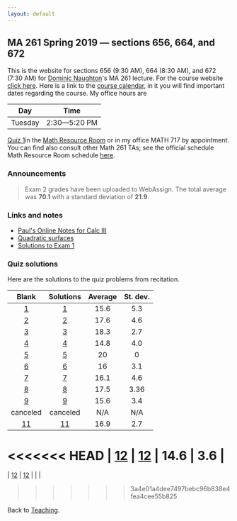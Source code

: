 ```yaml
---
layout: default
---
```


## [](#course) MA 261 Spring 2019 — sections 656, 664, and 672
This is the website for sections 656 (9:30 AM), 664 (8:30 AM), and 672 (7:30 AM)
for [Dominic Naughton](http://www.math.purdue.edu/people/bio/naughton)'s MA 261
lecture. For the course website [click here](https://www.math.purdue.edu/MA261).
Here is a link to the [course
calendar](https://www.math.purdue.edu/academic/files/courses/2019spring/MA26100/MA261-S19-calendar.html),
in it you will find important dates regarding the course. My office hours are

| Day       | Time           |
| :-------: | :------------: |
| Tuesday   | 2:30—5:20 PM   |

[Quiz 1](quizzes/MA261_Quiz_1.pdf)in the [Math Resource
Room](https://www.math.purdue.edu/academic/courses/helproom) or in my office
MATH 717 by appointment. You can find also consult other Math 261 TAs; see the
official schedule Math Resource Room schedule
[here](https://www.math.purdue.edu/academic/officehours).

### [](#announce) Announcements
>Exam 2 grades have been uploaded to WebAssign. The total average was **70.1** with a standard deviation of **21.9**.

### [](#links) Links and notes
* [Paul's Online Notes for Calc III](http://tutorial.math.lamar.edu/Classes/CalcIII/CalcIII.aspx)
* [Quadratic surfaces](http://mathworld.wolfram.com/QuadraticSurface.html)
* [Solutions to Exam 1](notes/MA261-E1-S19-Sols.pdf)

### [](#sols) Quiz solutions
Here are the solutions to the quiz problems from recitation.

| Blank                           | Solutions                            |  Average |  St. dev. |
| :----------------------------:  | :--------------------------------:   | :------: | :-------: |
| [1](quizzes/MA261_Quiz_1.pdf)   | [1](quizzes/MA261_Quiz_1_Sols.pdf)   |     15.6 |       5.3 |
| [2](quizzes/MA261_Quiz_2.pdf)   | [2](quizzes/MA261_Quiz_2_Sols.pdf)   |     17.6 |       4.6 |
| [3](quizzes/MA261_Quiz_3.pdf)   | [3](quizzes/MA261_Quiz_3_Sols.pdf)   |     18.3 |       2.7 |
| [4](quizzes/MA261_Quiz_4.pdf)   | [4](quizzes/MA261_Quiz_4_Sols.pdf)   |     14.8 |       4.0 |
| [5](quizzes/MA261_Quiz_5.pdf)   | [5](quizzes/MA261_Quiz_5_Sols.pdf)   |       20 |         0 |
| [6](quizzes/MA261_Quiz_6.pdf)   | [6](quizzes/MA261_Quiz_6_Sols.pdf)   |       16 |       3.1 |
| [7](quizzes/MA261_Quiz_7.pdf)   | [7](quizzes/MA261_Quiz_7_Sols.pdf)   |     16.1 |       4.6 |
| [8](quizzes/MA261_Quiz_8.pdf)   | [8](quizzes/MA261_Quiz_8_Sols.pdf)   |     17.5 |      3.36 |
| [9](quizzes/MA261_Quiz_9.pdf)   | [9](quizzes/MA261_Quiz_9_Sols.pdf)   |     15.6 |       3.4 |
| canceled                        | canceled                             |      N/A |       N/A |
| [11](quizzes/MA261_Quiz_11.pdf) | [11](quizzes/MA261_Quiz_11_Sols.pdf) |     16.9 |       2.7 |
<<<<<<< HEAD
| [12](quizzes/MA261_Quiz_12.pdf) | [12](quizze/MA261_Quiz_12_Sols.pdf)  |     14.6 | 3.6       |
=======
| [12](quizzes/MA261_Quiz_12.pdf) | [12](quizzes/MA261_Quiz_12_Sols.pdf) |          |           |
>>>>>>> 3a4e01a4dee7497bebc96b838e4fea4cee55b825

Back to [Teaching](../#-teaching).

